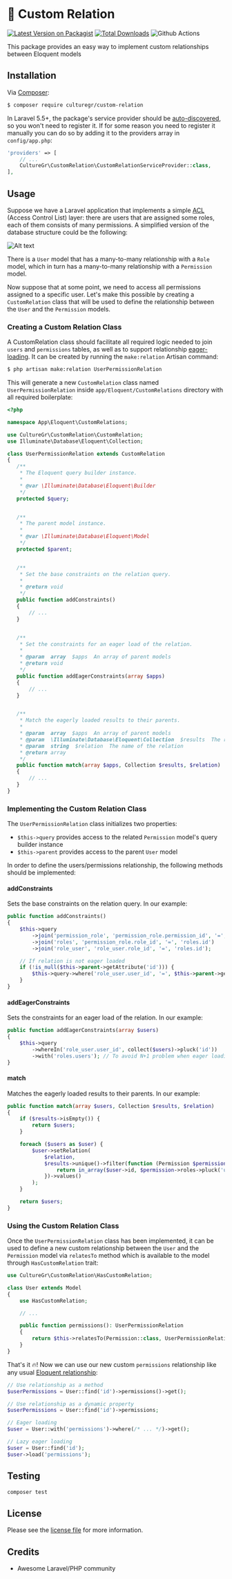 # 🏺 Custom Relation

[![Latest Version on Packagist][ico-version]][link-packagist]
[![Total Downloads][ico-downloads]][link-downloads]
![Github Actions](https://github.com/culturegr/custom-relation/actions/workflows/run-tests.yml/badge.svg)


This package provides an easy way to implement custom relationships between Eloquent models

## Installation

Via [Composer](https://getcomposer.org):

``` bash
$ composer require culturegr/custom-relation
```

In Laravel 5.5+, the package's service provider should be [auto-discovered](https://laravel.com/docs/5.7/packages#package-discovery), so you won't need to register it. If for some reason you need to register it manually you can do so by adding it to the providers array in `config/app.php`:

```php
'providers' => [
    // ...
    CultureGr\CustomRelation\CustomRelationServiceProvider::class,
],
```

## Usage

Suppose we have a Laravel application that implements a simple [ACL](https://en.wikipedia.org/wiki/Access-control_list) (Access Control List) layer: there are users that are assigned some roles, each of them consists of many permissions. A simplified version of the database structure could be the following:

![Alt text](https://i.stack.imgur.com/TXux1.png "ACL ER Diagram")

There is a `User` model that has a many-to-many relationship with a `Role` model, which in turn has a many-to-many relationship with a `Permission` model.

Now suppose that at some point, we need to access all permissions assigned to a specific user. Let's make this possible by creating a `CustomRelation` class that will be used to define the relationship between the `User` and the `Permission` models.

### Creating a Custom Relation Class

A CustomRelation class should facilitate all required logic needed to join `users` and `permissions` tables, as well as to support relationship [eager-loading](https://laravel.com/docs/6.x/eloquent-relationships#eager-loading). It can be created by running the `make:relation` Artisan command:

```bash
$ php artisan make:relation UserPermissionRelation
```
 
This will generate a new `CustomRelation` class named `UserPermissionRelation` inside `app/Eloquent/CustomRelations` directory with all required boilerplate:

 ```php
<?php

namespace App\Eloquent\CustomRelations;

use CultureGr\CustomRelation\CustomRelation;
use Illuminate\Database\Eloquent\Collection;

class UserPermissionRelation extends CustomRelation
{
    /**
     * The Eloquent query builder instance.
     *
     * @var \Illuminate\Database\Eloquent\Builder
     */
    protected $query;


    /**
     * The parent model instance.
     *
     * @var \Illuminate\Database\Eloquent\Model
     */
    protected $parent;


    /**
     * Set the base constraints on the relation query.
     *
     * @return void
     */
    public function addConstraints()
    {
        // ...
    }


    /**
     * Set the constraints for an eager load of the relation.
     *
     * @param  array  $apps  An array of parent models
     * @return void
     */
    public function addEagerConstraints(array $apps)
    {
        // ...
    }


    /**
     * Match the eagerly loaded results to their parents.
     *
     * @param  array  $apps  An array of parent models
     * @param  \Illuminate\Database\Eloquent\Collection  $results  The result of the query executed by our relation class.
     * @param  string  $relation  The name of the relation
     * @return array
     */
    public function match(array $apps, Collection $results, $relation)
    {
        // ...
    }
}
 ```

### Implementing the Custom Relation Class

The `UserPermissionRelation` class initializes two properties:
- `$this->query` provides access to the related `Permission` model's query builder instance
- `$this->parent` provides access to the parent `User` model 

In order to define the users/permissions relationship, the following methods should be implemented:

#### addConstraints

Sets the base constraints on the relation query. In our example:

```php
public function addConstraints()
{
    $this->query
        ->join('permission_role', 'permission_role.permission_id', '=', 'permissions.id')
        ->join('roles', 'permission_role.role_id', '=', 'roles.id')
        ->join('role_user', 'role_user.role_id', '=', 'roles.id');

    // If relation is not eager loaded
    if (!is_null($this->parent->getAttribute('id'))) {
        $this->query->where('role_user.user_id', '=', $this->parent->getAttribute('id'));
    }
}
```

#### addEagerConstraints

Sets the constraints for an eager load of the relation. In our example:

```php
public function addEagerConstraints(array $users)
{
    $this->query
        ->whereIn('role_user.user_id', collect($users)->pluck('id'))
        ->with('roles.users'); // To avoid N+1 problem when eager loading
}
```

#### match

Matches the eagerly loaded results to their parents. In our example:

```php
public function match(array $users, Collection $results, $relation)
{
    if ($results->isEmpty()) {
        return $users;
    }

    foreach ($users as $user) {
        $user->setRelation(
            $relation,
            $results->unique()->filter(function (Permission $permission) use ($user) {
                return in_array($user->id, $permission->roles->pluck('users.*.id')->flatten()->toArray());
            })->values()
        );
    }

    return $users;
}
```

### Using the Custom Relation Class

Once the `UserPermissionRelation` class has been implemented, it can be used to define a new custom relationship between the `User` and the `Permission` model via `relatesTo` method which is available to the model through `HasCustomRelation` trait:

```php
use CultureGr\CustomRelation\HasCustomRelation;

class User extends Model
{
    use HasCustomRelation;

    // ...

    public function permissions(): UserPermissionRelation
    {
        return $this->relatesTo(Permission::class, UserPermissionRelation::class);
    }
}
```

That's it 🔥! Now we can use our new custom `permissions` relationship like any usual [Eloquent relationship](https://laravel.com/docs/6.x/eloquent-relationships):

```php
// Use relationship as a method
$userPermissions = User::find('id')->permissions()->get();

// Use relationship as a dynamic property
$userPermissions = User::find('id')->permissions;

// Eager loading
$user = User::with('permissions')->where(/* ... */)->get();

// Lazy eager loading
$user = User::find('id');
$user->load('permissions');
``` 
## Testing

``` bash
composer test
```

## License

Please see the [license file](LICENSE.md) for more information.

## Credits

- Awesome Laravel/PHP community

[ico-version]: https://img.shields.io/packagist/v/culturegr/custom-relation.svg?style=flat-square
[ico-downloads]: https://img.shields.io/packagist/dt/culturegr/custom-relation.svg?style=flat-square
[link-packagist]: https://packagist.org/packages/culturegr/custom-relation
[link-downloads]: https://packagist.org/packages/culturegr/custom-relation

